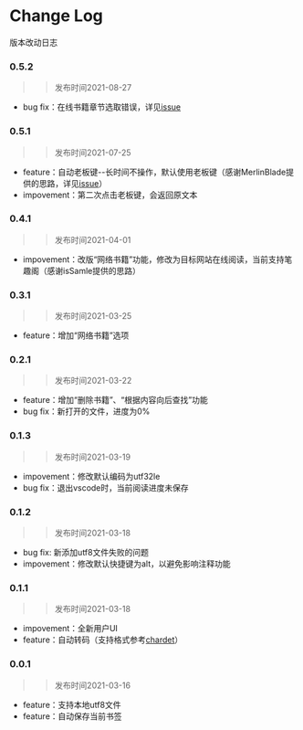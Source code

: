 # Change Log
版本改动日志

### 0.5.2
>> 发布时间2021-08-27
- bug fix：在线书籍章节选取错误，详见[issue](https://github.com/igzhang/shadowReader/issues/11)

### 0.5.1
>> 发布时间2021-07-25
- feature：自动老板键--长时间不操作，默认使用老板键（感谢MerlinBlade提供的思路，详见[issue](https://github.com/igzhang/shadowReader/issues/7)）
- impovement：第二次点击老板键，会返回原文本

### 0.4.1
>> 发布时间2021-04-01
- impovement：改版“网络书籍”功能，修改为目标网站在线阅读，当前支持笔趣阁（感谢isSamle提供的思路）

### 0.3.1
>> 发布时间2021-03-25
- feature：增加“网络书籍”选项

### 0.2.1
>> 发布时间2021-03-22
- feature：增加“删除书籍”、“根据内容向后查找”功能
- bug fix：新打开的文件，进度为0%

### 0.1.3
>> 发布时间2021-03-19
- impovement：修改默认编码为utf32le
- bug fix：退出vscode时，当前阅读进度未保存

### 0.1.2
>> 发布时间2021-03-18
- bug fix: 新添加utf8文件失败的问题
- impovement：修改默认快捷键为alt，以避免影响注释功能

### 0.1.1
>> 发布时间2021-03-18
- impovement：全新用户UI
- feature：自动转码（支持格式参考[chardet](https://www.npmjs.com/package/chardet)）

### 0.0.1
>> 发布时间2021-03-16
- feature：支持本地utf8文件
- feature：自动保存当前书签
